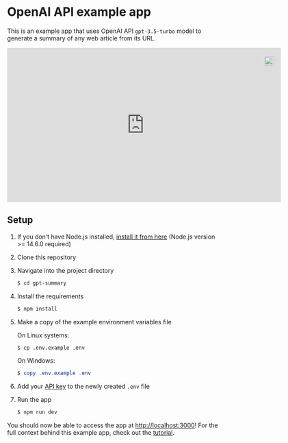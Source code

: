 # OpenAI API example app

This is an example app that uses OpenAI API `gpt-3.5-turbo` model to generate a summary of any web article from its URL.

<div style="position:relative;width:fit-content;height:fit-content;">
   <a style="position:absolute;top:20px;right:1rem;opacity:0.8;" href="https://clipchamp.com/watch/UcUupnL9ENv?utm_source=embed&utm_medium=embed&utm_campaign=watch">
       <img style="height:22px;" src="https://clipchamp.com/e.svg" alt="Made with Clipchamp" />
   </a>
   <iframe allow="autoplay;" allowfullscreen style="border:none" src="https://clipchamp.com/watch/UcUupnL9ENv/embed" width="640" height="360"></iframe>
 </div> 

## Setup

1. If you don’t have Node.js installed, [install it from here](https://nodejs.org/en/) (Node.js version >= 14.6.0 required)

2. Clone this repository

3. Navigate into the project directory

   ```bash
   $ cd gpt-summary
   ```

4. Install the requirements

   ```bash
   $ npm install
   ```

5. Make a copy of the example environment variables file

   On Linux systems: 
   ```bash
   $ cp .env.example .env
   ```
   On Windows:
   ```powershell
   $ copy .env.example .env
   ```
6. Add your [API key](https://platform.openai.com/account/api-keys) to the newly created `.env` file

7. Run the app

   ```bash
   $ npm run dev
   ```

You should now be able to access the app at [http://localhost:3000](http://localhost:3000)! For the full context behind this example app, check out the [tutorial](https://platform.openai.com/docs/quickstart).
